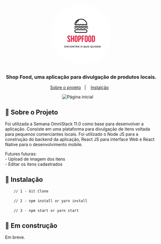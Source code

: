 <h1 align="center">
  <img alt="ShopFood" title="ShopFood" src="images/logo.png" width="200px" style="border-radius:100px"/>
</h1>

<h3 align="center">
    Shop Food, uma aplicação para divulgação de produtos locais.
</h3>


<p align="center">
  <!-- <img alt="GitHub language count" src="https://img.shields.io/github/languages/count/LauraBeatris/gympoint-mobile?color=%23EE4D64"> -->
</p>

<p align="center">
  <a href="#rocket-about-the-project">Sobre o projeto</a>&nbsp;&nbsp;&nbsp;|&nbsp;&nbsp;&nbsp;
  <a href="#runner-itallation">Instalção</a>&nbsp;&nbsp;&nbsp;
</p>

<p align="center">
  <img src="https://i.ibb.co/hH0h5Yn/Captura-de-tela-de-2020-05-24-07-39-00.png" alt="Página inicial" border="0"  height="300" >&nbsp;&nbsp;&nbsp;&nbsp;&nbsp;&nbsp;

</p>

## :rocket: Sobre o Projeto
 Foi utilizada a Semana OmniStack 11.0 como base para desenvolver a aplicação. Consiste em uma plataforma para divulgação de itens voltada para pequenos comerciantes locais. Foi utilizado o Node JS para a construção do backend da aplicação, React JS para interface Web e React Native para o desenvolvimento mobile.
  </br>
  
  Futures futuras: 
    <br>
    - Upload de imagem dos itens <br/>
    - Editar os itens cadastrados
 
## :runner: Instalação 

```   
    // 1 - Git Clone
  
    // 2 - npm install or yarn install
  
    // 3 - npm start or yarn start
```

## :construction: Em construção 
Em breve.